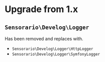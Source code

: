 # Upgrade from 1.x

## `Sensorario\Develog\Logger`

Has been removed and replaces with.

 - `Sensorario\Develog\Logger\HttpLogger`
 - `Sensorario\Develog\Logger\SymfonyLogger`

